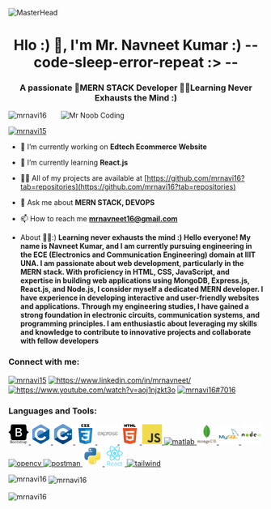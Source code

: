 ![MasterHead](https://share.creavite.co/qWcVdlpkky8TDHx3.gif)
<h1 align="center">Hlo :) 👋, I'm Mr. Navneet Kumar :) -- code-sleep-error-repeat :> -- </h1>
<h3 align="center">A passionate 🔭MERN STACK Developer 🤹🏻Learning Never Exhausts the Mind :)</h3>
<img align="right" alt="Mr Noob Coding" width="400" src="https://camo.githubusercontent.com/5ddf73ad3a205111cf8c686f687fc216c2946a75005718c8da5b837ad9de78c9/68747470733a2f2f7468756d62732e6766796361742e636f6d2f4576696c4e657874446576696c666973682d736d616c6c2e676966"/>

<p align="left"> <img src="https://komarev.com/ghpvc/?username=mrnavi16&label=Profile%20views&color=0e75b6&style=flat" alt="mrnavi16" /> </p>

<p align="left"> <a href="https://twitter.com/mrnavi15" target="blank"><img src="https://img.shields.io/twitter/follow/mrnavi15?logo=twitter&style=for-the-badge" alt="mrnavi15" /></a> </p>

- 🔭 I’m currently working on **Edtech Ecommerce Website**

- 🌱 I’m currently learning **React.js**

- 👨‍💻 All of my projects are available at [https://github.com/mrnavi16?tab=repositories](https://github.com/mrnavi16?tab=repositories)

- 💬 Ask me about **MERN STACK, DEVOPS**

- 📫 How to reach me **mrnavneet16@gmail.com**

- About 👨‍💻:) **Learning never exhausts the mind :) Hello everyone! My name is Navneet Kumar, and I am currently pursuing engineering in the ECE (Electronics and Communication Engineering) domain at IIIT UNA. I am passionate about web development, particularly in the MERN stack. With proficiency in HTML, CSS, JavaScript, and expertise in building web applications using MongoDB, Express.js, React.js, and Node.js, I consider myself a dedicated MERN developer. I have experience in developing interactive and user-friendly websites and applications. Through my engineering studies, I have gained a strong foundation in electronic circuits, communication systems, and programming principles. I am enthusiastic about leveraging my skills and knowledge to contribute to innovative projects and collaborate with fellow developers**

<h3 align="left">Connect with me:</h3>
<p align="left">
<a href="https://twitter.com/MrNavi15" target="blank"><img align="center" src="https://raw.githubusercontent.com/rahuldkjain/github-profile-readme-generator/master/src/images/icons/Social/twitter.svg" alt="mrnavi15" height="30" width="40" /></a>
<a href="https://www.linkedin.com/in/mrnavneet/" target="blank"><img align="center" src="https://raw.githubusercontent.com/rahuldkjain/github-profile-readme-generator/master/src/images/icons/Social/linked-in-alt.svg" alt="https://www.linkedin.com/in/mrnavneet/" height="30" width="40" /></a>
<a href="https://www.youtube.com/c/https://www.youtube.com/watch?v=aoj1njzkt3o" target="blank"><img align="center" src="https://raw.githubusercontent.com/rahuldkjain/github-profile-readme-generator/master/src/images/icons/Social/youtube.svg" alt="https://www.youtube.com/watch?v=aoj1njzkt3o" height="30" width="40" /></a>
<a href="https://discord.gg/mrnavi16#7016" target="blank"><img align="center" src="https://raw.githubusercontent.com/rahuldkjain/github-profile-readme-generator/master/src/images/icons/Social/discord.svg" alt="mrnavi16#7016" height="30" width="40" /></a>
</p>

<h3 align="left">Languages and Tools:</h3>
<p align="left"> <a href="https://getbootstrap.com" target="_blank" rel="noreferrer"> <img src="https://raw.githubusercontent.com/devicons/devicon/master/icons/bootstrap/bootstrap-plain-wordmark.svg" alt="bootstrap" width="40" height="40"/> </a> <a href="https://www.cprogramming.com/" target="_blank" rel="noreferrer"> <img src="https://raw.githubusercontent.com/devicons/devicon/master/icons/c/c-original.svg" alt="c" width="40" height="40"/> </a> <a href="https://www.w3schools.com/cpp/" target="_blank" rel="noreferrer"> <img src="https://raw.githubusercontent.com/devicons/devicon/master/icons/cplusplus/cplusplus-original.svg" alt="cplusplus" width="40" height="40"/> </a> <a href="https://www.w3schools.com/css/" target="_blank" rel="noreferrer"> <img src="https://raw.githubusercontent.com/devicons/devicon/master/icons/css3/css3-original-wordmark.svg" alt="css3" width="40" height="40"/> </a> <a href="https://expressjs.com" target="_blank" rel="noreferrer"> <img src="https://raw.githubusercontent.com/devicons/devicon/master/icons/express/express-original-wordmark.svg" alt="express" width="40" height="40"/> </a> <a href="https://www.w3.org/html/" target="_blank" rel="noreferrer"> <img src="https://raw.githubusercontent.com/devicons/devicon/master/icons/html5/html5-original-wordmark.svg" alt="html5" width="40" height="40"/> </a> <a href="https://developer.mozilla.org/en-US/docs/Web/JavaScript" target="_blank" rel="noreferrer"> <img src="https://raw.githubusercontent.com/devicons/devicon/master/icons/javascript/javascript-original.svg" alt="javascript" width="40" height="40"/> </a> <a href="https://www.mathworks.com/" target="_blank" rel="noreferrer"> <img src="https://upload.wikimedia.org/wikipedia/commons/2/21/Matlab_Logo.png" alt="matlab" width="40" height="40"/> </a> <a href="https://www.mongodb.com/" target="_blank" rel="noreferrer"> <img src="https://raw.githubusercontent.com/devicons/devicon/master/icons/mongodb/mongodb-original-wordmark.svg" alt="mongodb" width="40" height="40"/> </a> <a href="https://www.mysql.com/" target="_blank" rel="noreferrer"> <img src="https://raw.githubusercontent.com/devicons/devicon/master/icons/mysql/mysql-original-wordmark.svg" alt="mysql" width="40" height="40"/> </a> <a href="https://nodejs.org" target="_blank" rel="noreferrer"> <img src="https://raw.githubusercontent.com/devicons/devicon/master/icons/nodejs/nodejs-original-wordmark.svg" alt="nodejs" width="40" height="40"/> </a> <a href="https://opencv.org/" target="_blank" rel="noreferrer"> <img src="https://www.vectorlogo.zone/logos/opencv/opencv-icon.svg" alt="opencv" width="40" height="40"/> </a> <a href="https://postman.com" target="_blank" rel="noreferrer"> <img src="https://www.vectorlogo.zone/logos/getpostman/getpostman-icon.svg" alt="postman" width="40" height="40"/> </a> <a href="https://www.python.org" target="_blank" rel="noreferrer"> <img src="https://raw.githubusercontent.com/devicons/devicon/master/icons/python/python-original.svg" alt="python" width="40" height="40"/> </a> <a href="https://reactjs.org/" target="_blank" rel="noreferrer"> <img src="https://raw.githubusercontent.com/devicons/devicon/master/icons/react/react-original-wordmark.svg" alt="react" width="40" height="40"/> </a> <a href="https://tailwindcss.com/" target="_blank" rel="noreferrer"> <img src="https://www.vectorlogo.zone/logos/tailwindcss/tailwindcss-icon.svg" alt="tailwind" width="40" height="40"/> </a> </p>

<p><img align="left" src="https://github-readme-stats.vercel.app/api/top-langs?username=mrnavi16&show_icons=true&locale=en&layout=compact" alt="mrnavi16" /></p>

<p>&nbsp;<img align="center" src="https://github-readme-stats.vercel.app/api?username=mrnavi16&show_icons=true&locale=en" alt="mrnavi16" /></p>

<p><img align="center" src="https://github-readme-streak-stats.herokuapp.com/?user=mrnavi16&" alt="mrnavi16" /></p>

